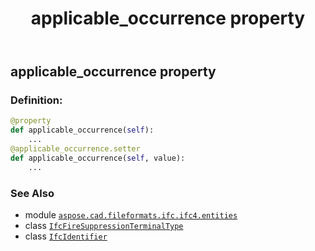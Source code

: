 ﻿---
title: applicable_occurrence property
second_title: Aspose.CAD for Python via .NET API References
description: 
type: docs
weight: 30
url: /python-net/aspose.cad.fileformats.ifc.ifc4.entities/ifcfiresuppressionterminaltype/applicable_occurrence/
is_root: false
---

## applicable_occurrence property

### Definition:
```python
@property
def applicable_occurrence(self):
    ...
@applicable_occurrence.setter
def applicable_occurrence(self, value):
    ...
```

### See Also
* module [`aspose.cad.fileformats.ifc.ifc4.entities`](../../)
* class [`IfcFireSuppressionTerminalType`](/cad/python-net/aspose.cad.fileformats.ifc.ifc4.entities/ifcfiresuppressionterminaltype)
* class [`IfcIdentifier`](/cad/python-net/aspose.cad.fileformats.ifc.ifc4.types/ifcidentifier)

